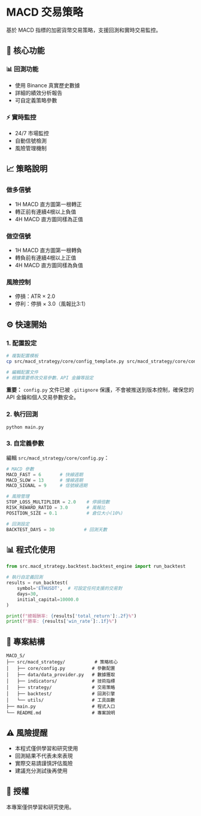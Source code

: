 # MACD 交易策略

基於 MACD 指標的加密貨幣交易策略，支援回測和實時交易監控。

## 🚀 核心功能

### 📊 回測功能
- 使用 Binance 真實歷史數據
- 詳細的績效分析報告
- 可自定義策略參數

### ⚡ 實時監控
- 24/7 市場監控
- 自動信號檢測
- 風險管理機制

## 📈 策略說明

### 做多信號
- 1H MACD 直方圖第一根轉正
- 轉正前有連續4根以上負值
- 4H MACD 直方圖同樣為正值

### 做空信號  
- 1H MACD 直方圖第一根轉負
- 轉負前有連續4根以上正值
- 4H MACD 直方圖同樣為負值

### 風險控制
- 停損：ATR × 2.0
- 停利：停損 × 3.0（風報比3:1）

## ⚙️ 快速開始

### 1. 配置設定
```bash
# 複製配置模板
cp src/macd_strategy/core/config_template.py src/macd_strategy/core/config.py

# 編輯配置文件
# 根據需要修改交易參數、API 金鑰等設定
```

**重要：** `config.py` 文件已被 `.gitignore` 保護，不會被推送到版本控制，確保您的 API 金鑰和個人交易參數安全。

### 2. 執行回測
```bash
python main.py
```

### 3. 自定義參數
編輯 `src/macd_strategy/core/config.py`：

```python
# MACD 參數
MACD_FAST = 6       # 快線週期
MACD_SLOW = 13      # 慢線週期
MACD_SIGNAL = 9     # 信號線週期

# 風險管理
STOP_LOSS_MULTIPLIER = 2.0    # 停損倍數
RISK_REWARD_RATIO = 3.0       # 風報比
POSITION_SIZE = 0.1           # 倉位大小(10%)

# 回測設定
BACKTEST_DAYS = 30           # 回測天數
```

## 📊 程式化使用

```python
from src.macd_strategy.backtest.backtest_engine import run_backtest

# 執行自定義回測
results = run_backtest(
    symbol='ETHUSDT',  # 可設定任何支援的交易對
    days=30,
    initial_capital=10000.0
)

print(f"總報酬率: {results['total_return']:.2f}%")
print(f"勝率: {results['win_rate']:.1f}%")
```

## 📁 專案結構

```
MACD_S/
├── src/macd_strategy/           # 策略核心
│   ├── core/config.py          # 參數配置
│   ├── data/data_provider.py   # 數據獲取
│   ├── indicators/             # 技術指標
│   ├── strategy/               # 交易策略
│   ├── backtest/               # 回測引擎
│   └── utils/                  # 工具函數
├── main.py                     # 程式入口
└── README.md                   # 專案說明
```

## ⚠️ 風險提醒

- 本程式僅供學習和研究使用
- 回測結果不代表未來表現
- 實際交易請謹慎評估風險
- 建議充分測試後再使用

## 📄 授權

本專案僅供學習和研究使用。
